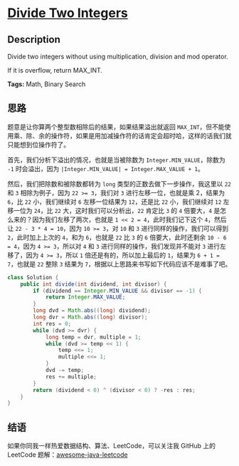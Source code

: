 # [Divide Two Integers][title]

## Description

Divide two integers without using multiplication, division and mod operator.

If it is overflow, return MAX_INT.

**Tags:** Math, Binary Search


## 思路

题意是让你算两个整型数相除后的结果，如果结果溢出就返回 `MAX_INT`，但不能使用乘、除、余的操作符，如果是用加减操作符的话肯定会超时哈，这样的话我们就只能想到位操作符了。

首先，我们分析下溢出的情况，也就是当被除数为 `Integer.MIN_VALUE`，除数为 `-1` 时会溢出，因为 `|Integer.MIN_VALUE| = Integer.MAX_VALUE + 1`。

然后，我们把除数和被除数都转为 `long` 类型的正数去做下一步操作，我这里以 `22` 和 `3` 相除为例子，因为 `22 >= 3`，我们对 `3` 进行左移一位，也就是乘 2，结果为 `6`，比 `22` 小，我们继续对 `6` 左移一位结果为 `12`，还是比 `22` 小，我们继续对 `12` 左移一位为 `24`，比 `22` 大，这时我们可以分析出，`22` 肯定比 `3` 的 `4` 倍要大，`4` 是怎么来的？因为我们左移了两次，也就是 `1 << 2 = 4`，此时我们记下这个 `4`，然后让 `22 - 3 * 4 = 10`，因为 `10 >= 3`，对 `10` 和 `3` 进行同样的操作，我们可以得到 `2`，此时加上上次的 `4`，和为 `6`，也就是 `22` 比 `3` 的 `6` 倍要大，此时还剩余 `10 - 6 = 4`，因为 `4 >= 3`，所以对 `4` 和 `3` 进行同样的操作，我们发现并不能对 `3` 进行左移了，因为 `4 >= 3`，所以 `1` 倍还是有的，所以加上最后的 `1`，结果为 `6 + 1 = 7`，也就是 `22` 整除 `3` 结果为 `7`，根据以上思路来书写如下代码应该不是难事了吧。

```java
class Solution {
    public int divide(int dividend, int divisor) {
        if (dividend == Integer.MIN_VALUE && divisor == -1) {
            return Integer.MAX_VALUE;
        }
        long dvd = Math.abs((long) dividend);
        long dvr = Math.abs((long) divisor);
        int res = 0;
        while (dvd >= dvr) {
            long temp = dvr, multiple = 1;
            while (dvd >= temp << 1) {
                temp <<= 1;
                multiple <<= 1;
            }
            dvd -= temp;
            res += multiple;
        }
        return (dividend < 0) ^ (divisor < 0) ? -res : res;
    }
}
```


## 结语

如果你同我一样热爱数据结构、算法、LeetCode，可以关注我 GitHub 上的 LeetCode 题解：[awesome-java-leetcode][ajl]



[title]: https://leetcode.com/problems/divide-two-integers
[ajl]: https://github.com/Blankj/awesome-java-leetcode
